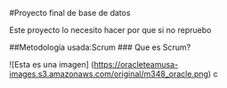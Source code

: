 #Proyecto final de base de datos
<p>Este proyecto lo necesito hacer por que si no repruebo</p>
##Metodología usada:Scrum
### Que es Scrum?

![Esta es una imagen] (https://oracleteamusa-images.s3.amazonaws.com/original/m348_oracle.png)
c
